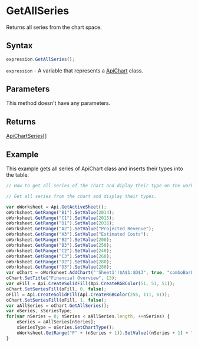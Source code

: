 # GetAllSeries

Returns all series from the chart space.

## Syntax

```javascript
expression.GetAllSeries();
```

`expression` - A variable that represents a [ApiChart](../ApiChart.md) class.

## Parameters

This method doesn't have any parameters.

## Returns

[ApiChartSeries](../../ApiChartSeries/ApiChartSeries.md)[]

## Example

This example gets all series of ApiChart class and inserts their types into the table.

```javascript editor-xlsx
// How to get all series of the chart and diplay their type on the worksheet.

// Get all series from the chart and display their types. 

var oWorksheet = Api.GetActiveSheet();
oWorksheet.GetRange("B1").SetValue(2014);
oWorksheet.GetRange("C1").SetValue(2015);
oWorksheet.GetRange("D1").SetValue(2016);
oWorksheet.GetRange("A2").SetValue("Projected Revenue");
oWorksheet.GetRange("A3").SetValue("Estimated Costs");
oWorksheet.GetRange("B2").SetValue(200);
oWorksheet.GetRange("B3").SetValue(250);
oWorksheet.GetRange("C2").SetValue(240);
oWorksheet.GetRange("C3").SetValue(260);
oWorksheet.GetRange("D2").SetValue(280);
oWorksheet.GetRange("D3").SetValue(280);
var oChart = oWorksheet.AddChart("'Sheet1'!$A$1:$D$3", true, "comboBarLine", 2, 100 * 36000, 70 * 36000, 0, 2 * 36000, 5, 3 * 36000);
oChart.SetTitle("Financial Overview", 13);
var oFill = Api.CreateSolidFill(Api.CreateRGBColor(51, 51, 51));
oChart.SetSeriesFill(oFill, 0, false);
oFill = Api.CreateSolidFill(Api.CreateRGBColor(255, 111, 61));
oChart.SetSeriesFill(oFill, 1, false);
var aAllSeries = oChart.GetAllSeries();
var oSeries, sSeriesType;
for(var nSeries = 0; nSeries < aAllSeries.length; ++nSeries) {
	oSeries = aAllSeries[nSeries];
	sSeriesType = oSeries.GetChartType();
	oWorksheet.GetRange("F" + (nSeries + 1)).SetValue((nSeries + 1) + " Series Type = " + sSeriesType);
}
```
